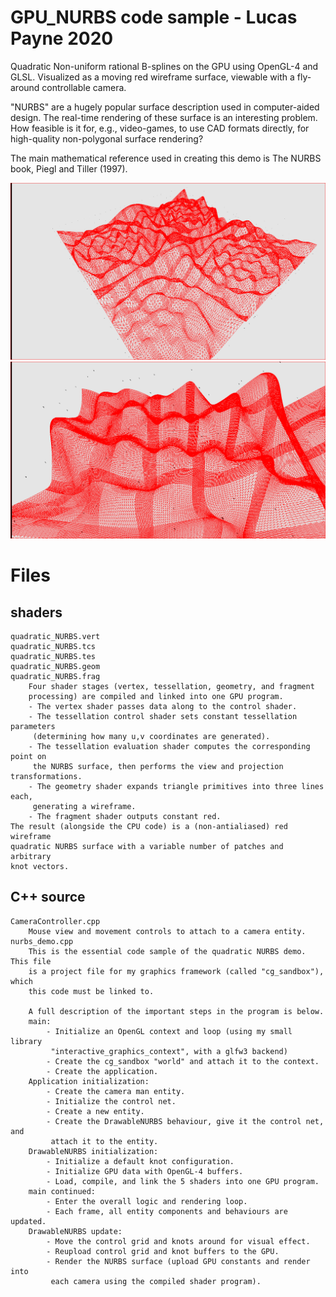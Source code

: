 GPU_NURBS    code sample - Lucas Payne 2020
================================================================================
Quadratic Non-uniform rational B-splines on the GPU using OpenGL-4 and GLSL.
Visualized as a moving red wireframe surface, viewable with a fly-around
controllable camera.

"NURBS" are a hugely popular surface description used in computer-aided design.
The real-time rendering of these surface is an interesting problem.
How feasible is it for, e.g., video-games, to use CAD formats directly,
for high-quality non-polygonal surface rendering?

The main mathematical reference used in creating this demo is
    The NURBS book, Piegl and Tiller (1997).

![tessellation1](https://github.com/LucasPayne/GPU_NURBS_code_sample/blob/main/images/tessellation1.png?raw=true)
![tessellation2](https://github.com/LucasPayne/GPU_NURBS_code_sample/blob/main/images/tessellation2.png?raw=true)

Files
================================================================================
shaders
--------------------------------------------------------------------------------
    quadratic_NURBS.vert
    quadratic_NURBS.tcs
    quadratic_NURBS.tes
    quadratic_NURBS.geom
    quadratic_NURBS.frag
        Four shader stages (vertex, tessellation, geometry, and fragment
        processing) are compiled and linked into one GPU program.
        - The vertex shader passes data along to the control shader.
        - The tessellation control shader sets constant tessellation parameters
         (determining how many u,v coordinates are generated).
        - The tessellation evaluation shader computes the corresponding point on
         the NURBS surface, then performs the view and projection transformations.
        - The geometry shader expands triangle primitives into three lines each,
         generating a wireframe.
        - The fragment shader outputs constant red.
    The result (alongside the CPU code) is a (non-antialiased) red wireframe
    quadratic NURBS surface with a variable number of patches and arbitrary
    knot vectors.

C++ source
--------------------------------------------------------------------------------
    CameraController.cpp
        Mouse view and movement controls to attach to a camera entity.
    nurbs_demo.cpp
        This is the essential code sample of the quadratic NURBS demo. This file
        is a project file for my graphics framework (called "cg_sandbox"), which
        this code must be linked to.
        
        A full description of the important steps in the program is below.
        main:
            - Initialize an OpenGL context and loop (using my small library
             "interactive_graphics_context", with a glfw3 backend)
            - Create the cg_sandbox "world" and attach it to the context.
            - Create the application.
        Application initialization:
            - Create the camera man entity.
            - Initialize the control net.
            - Create a new entity.
            - Create the DrawableNURBS behaviour, give it the control net, and
             attach it to the entity.
        DrawableNURBS initialization:
            - Initialize a default knot configuration.
            - Initialize GPU data with OpenGL-4 buffers.
            - Load, compile, and link the 5 shaders into one GPU program.
        main continued:
            - Enter the overall logic and rendering loop.
            - Each frame, all entity components and behaviours are updated.
        DrawableNURBS update:
            - Move the control grid and knots around for visual effect.
            - Reupload control grid and knot buffers to the GPU.
            - Render the NURBS surface (upload GPU constants and render into
             each camera using the compiled shader program).
